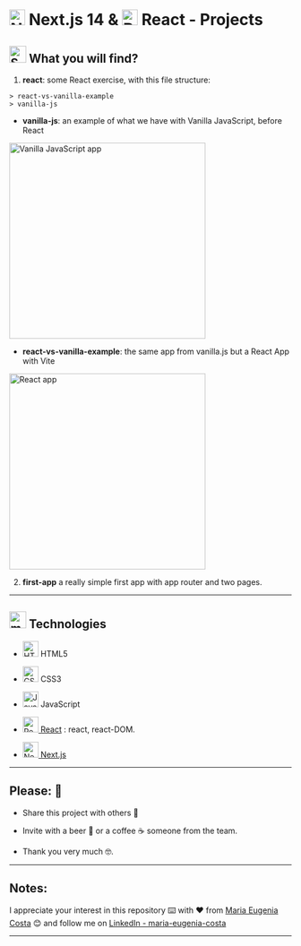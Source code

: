 # <img width="28" height="28" src="https://img.icons8.com/fluency-systems-regular/28/nextjs.png" alt="Next.js icon"/> Next.js 14 & <img width="28" height="28" src="https://img.icons8.com/office/28/react.png" alt="React icon"/>  React - Projects

## <img width="30" height="30" src="https://img.icons8.com/3d-fluency/30/search.png" alt="Search"/>   What you will find?

1. **react**: some React exercise, with this file structure:

```
> react-vs-vanilla-example
> vanilla-js
```

- **vanilla-js**: an example of what we have with Vanilla JavaScript, before React

<img src="https://github.com/eugenia1984/react-and-nextjs-projects/assets/72580574/560f0949-bd73-4325-b6b0-4b1e359e2aa5" width="350px"  alt="Vanilla JavaScript app"/>


- **react-vs-vanilla-example**: the same app from vanilla.js but a React App with Vite

<img src="https://github.com/eugenia1984/react-and-nextjs-projects/assets/72580574/2d142d9a-0bed-4583-bc9e-57e7596364c6" width="350px"  alt="React app"/>
 


2. **first-app** a really simple first app with app router and two pages.


---


## <img width="30" height="30" src="https://img.icons8.com/cotton/30/monitor--v1.png" alt="monitor"/> Technologies

- <img width="28" height="28" src="https://img.icons8.com/color/28/html-5--v1.png" alt="HTML5 icon"/> HTML5

- <img width="28" height="28" src="https://img.icons8.com/color/28/css3.png" alt="CSS3 icon"/> CSS3

- <img width="28" height="28" src="https://img.icons8.com/color/28/javascript.png" alt="JavaScript icon"/> JavaScript

- [<img width="28" height="28" src="https://img.icons8.com/office/28/react.png" alt="React icon"/> React](https://react.dev/) : react, react-DOM.

- [<img width="28" height="28" src="https://img.icons8.com/fluency-systems-regular/28/nextjs.png" alt="Next.js icon"/> Next.js](https://nextjs.org/)



---


## Please: 🎁

* Share this project with others 📢

* Invite with a beer 🍺 or a coffee ☕ someone from the team. 

* Thank you very much 🤓.

---

## Notes:

I appreciate your interest in this repository ⌨️ with ❤️ from [Maria Eugenia Costa](https://github.com/eugenia1984) 😊 and follow me on [LinkedIn - maria-eugenia-costa](https://www.linkedin.com/in/maria-eugenia-costa/)


---
